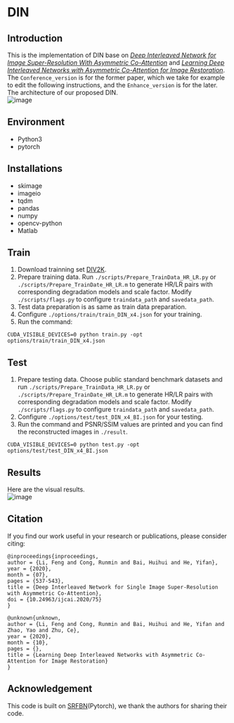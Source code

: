 # DIN
## Introduction 
This is the implementation of DIN base on [*Deep Interleaved Network for Image Super-Resolution With Asymmetric Co-Attention*](https://arxiv.org/abs/2004.11814) and [*Learning Deep Interleaved Networks with Asymmetric Co-Attention for Image Restoration*](https://arxiv.org/abs/2010.15689). The ```Conference_version``` is for the former paper, which we take for example to edit the following instructions,  and the ```Enhance_version``` is for the later. 
The architecture of our proposed DIN.  
![image](https://github.com/lifengshiwo/DIN/blob/d24fa5fb41de20c3578db619b43fedecaca15cab/Conference_version/figures/2.PNG)
## Environment
+ Python3
+ pytorch
## Installations
+ skimage
+ imageio
+ tqdm
+ pandas
+ numpy
+ opencv-python
+ Matlab
## Train
1. Download trainning set [DIV2K](https://data.vision.ee.ethz.ch/cvl/DIV2K/).
2. Prepare training data. Run ```./scripts/Prepare_TrainData_HR_LR.py``` or ```./scripts/Prepare_TrainDate_HR_LR.m``` to generate HR/LR pairs with corresponding degradation models and scale factor. Modify ```./scripts/flags.py``` to configure ```traindata_path``` and ```savedata_path```.
3. Test data preparation is as same as train data preparation.
4. Configure ```./options/train/train_DIN_x4.json``` for your training.
5. Run the command:
```
CUDA_VISIBLE_DEVICES=0 python train.py -opt options/train/train_DIN_x4.json
```
## Test
1. Prepare testing data. Choose public standard benchmark datasets and run ```./scripts/Prepare_TrainData_HR_LR.py``` or ```./scripts/Prepare_TrainDate_HR_LR.m``` to generate HR/LR pairs with corresponding degradation models and scale factor. Modify ```./scripts/flags.py``` to configure ```traindata_path``` and ```savedata_path```.
2. Configure ```./options/test/test_DIN_x4_BI.json``` for your testing.
3. Run the command and PSNR/SSIM values are printed and you can find the reconstructed images in ```./result```.
```
CUDA_VISIBLE_DEVICES=0 python test.py -opt options/test/test_DIN_x4_BI.json
```
## Results
Here are the visual results.  
![image](https://github.com/lifengshiwo/DIN/blob/d24fa5fb41de20c3578db619b43fedecaca15cab/Conference_version/figures/1.PNG)
## Citation
If you find our work useful in your research or publications, please consider citing:
```
@inproceedings{inproceedings,
author = {Li, Feng and Cong, Runmin and Bai, Huihui and He, Yifan},
year = {2020},
month = {07},
pages = {537-543},
title = {Deep Interleaved Network for Single Image Super-Resolution with Asymmetric Co-Attention},
doi = {10.24963/ijcai.2020/75}
}

@unknown{unknown,
author = {Li, Feng and Cong, Runmin and Bai, Huihui and He, Yifan and Zhao, Yao and Zhu, Ce},
year = {2020},
month = {10},
pages = {},
title = {Learning Deep Interleaved Networks with Asymmetric Co-Attention for Image Restoration}
}
```
## Acknowledgement
This code is built on [SRFBN](https://github.com/Paper99/SRFBN_CVPR19)(Pytorch), we thank the authors for sharing their code.
